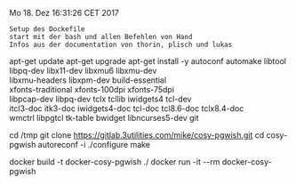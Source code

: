 

Mo 18. Dez 16:31:26 CET 2017

	Setup des Dockefile
	start mit der bash und allen Befehlen von Hand
	Infos aus der documentation von thorin, plisch und lukas

apt-get update
apt-get upgrade
apt-get install -y autoconf automake libtool \
		libpq-dev libx11-dev libxmu6 libxmu-dev \
		libxmu-headers libxpm-dev build-essential \
		xfonts-traditional xfonts-100dpi xfonts-75dpi \
		libpcap-dev libpq-dev tclx tcllib iwidgets4 tcl-dev \
		itcl3-doc itk3-doc iwidgets4-doc tcl-doc tcl8.6-doc tclx8.4-doc \
		wmctrl libpgtcl tk-table bwidget libncurses5-dev git

cd /tmp
git clone https://gitlab.3utilities.com/mike/cosy-pgwish.git
cd cosy-pgwish
autoreconf -i
./configure
make

docker build -t docker-cosy-pgwish ./
docker run -it --rm docker-cosy-pgwish
